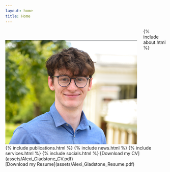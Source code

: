 ```yaml
---
layout: home
title: Home
---
```

<div class="content-wrapper">
<style>
.headshot {
  width: 1500px;
  height: auto;
}
</style>

<style>
.profile-image-container {
    margin-right: 20px;
}
</style>
<style>
.content-wrapper {
  display: flex;
  align-items: flex-start;
}
</style>
  <div class="profile-image-container" style="margin-top: 35px;">
    <img src="/assets/Headshot.png" alt="Alexi" class="headshot" />
  </div>



  <div class="main-content">
    {% include about.html %}
    
  </div>
  
</div>
{% include publications.html %}
{% include news.html %}
{% include services.html %}
{% include socials.html %}
[Download my CV](assets/Alexi_Gladstone_CV.pdf) <br>
[Download my Resume](assets/Alexi_Gladstone_Resume.pdf)



